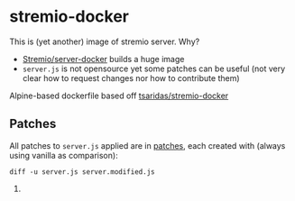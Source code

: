 # stremio-docker

This is (yet another) image of stremio server. Why?
* [Stremio/server-docker](https://github.com/Stremio/server-docker) builds a huge image
* `server.js` is not opensource yet some patches can be useful (not very clear how to request changes nor how to contribute them)

Alpine-based dockerfile based off [tsaridas/stremio-docker](https://github.com/tsaridas/stremio-docker)


## Patches

All patches to `server.js` applied are in [patches](patches), each created with (always using vanilla as comparison):
```
diff -u server.js server.modified.js
```

1. 